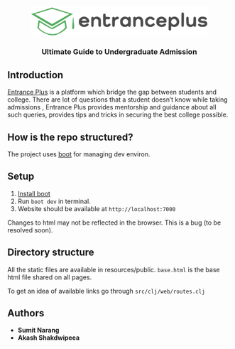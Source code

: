 <p align="center">
  <a href="https://entranceplus.in/">
    <img alt="entranceplus" src="/resources/public/images/footer/ep-logo-black.svg" width="400">
  </a>
</p>

<h3 align="center">
  Ultimate Guide to Undergraduate Admission
</h3>


## Introduction

[Entrance Plus](https://entranceplus.in/) is a platform which bridge the gap between students and college. There are lot of questions that a student doesn’t know while taking admissions , Entrance Plus provides mentorship and guidance about all such queries, provides tips and tricks in securing the best college possible.

## How is the repo structured?
The project uses [boot](http://boot-clj.com/) for managing dev environ.

## Setup 

1. [Install boot](https://github.com/boot-clj/boot#install)
2. Run `boot dev` in terminal.
3. Website should be available at `http://localhost:7000`

Changes to html may not be reflected in the browser. 
This is a bug (to be resolved soon).


## Directory structure

All the static files are available in resources/public. `base.html` is the base 
html file shared on all pages. 
 
To get an idea of available links go through `src/clj/web/routes.clj`

## Authors

* **Sumit Narang**
* **Akash Shakdwipeea**
